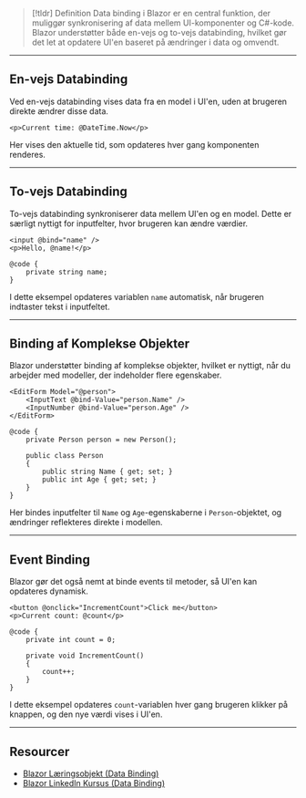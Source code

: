 
> [!tldr] Definition
> Data binding i Blazor er en central funktion, der muliggør synkronisering af data mellem UI-komponenter og C#-kode. Blazor understøtter både en-vejs og to-vejs databinding, hvilket gør det let at opdatere UI'en baseret på ændringer i data og omvendt.

---

## En-vejs Databinding
Ved en-vejs databinding vises data fra en model i UI'en, uden at brugeren direkte ændrer disse data. 

```razor
<p>Current time: @DateTime.Now</p>
```
Her vises den aktuelle tid, som opdateres hver gang komponenten renderes.

---

## To-vejs Databinding
To-vejs databinding synkroniserer data mellem UI'en og en model. Dette er særligt nyttigt for inputfelter, hvor brugeren kan ændre værdier. 
```razor
<input @bind="name" />
<p>Hello, @name!</p>

@code {
    private string name;
}
```
I dette eksempel opdateres variablen `name` automatisk, når brugeren indtaster tekst i inputfeltet.

---

## Binding af Komplekse Objekter
Blazor understøtter binding af komplekse objekter, hvilket er nyttigt, når du arbejder med modeller, der indeholder flere egenskaber.
```razor
<EditForm Model="@person">
    <InputText @bind-Value="person.Name" />
    <InputNumber @bind-Value="person.Age" />
</EditForm>

@code {
    private Person person = new Person();

    public class Person
    {
        public string Name { get; set; }
        public int Age { get; set; }
    }
}
```
Her bindes inputfelter til `Name` og `Age`-egenskaberne i `Person`-objektet, og ændringer reflekteres direkte i modellen.

---

## Event Binding
Blazor gør det også nemt at binde events til metoder, så UI'en kan opdateres dynamisk.
```razor
<button @onclick="IncrementCount">Click me</button>
<p>Current count: @count</p>

@code {
    private int count = 0;

    private void IncrementCount()
    {
        count++;
    }
}
```
I dette eksempel opdateres `count`-variablen hver gang brugeren klikker på knappen, og den nye værdi vises i UI'en.

---

## Resourcer
- [Blazor Læringsobjekt (Data Binding)](https://scorm.itslearning.com/data/3289/C20150/ims_import_36/scormcontent/index.html#/lessons/bWOeX9C-LFTablQSE9Wm1pOnS-C-1lZb)
- [Blazor LinkedIn Kursus (Data Binding)](https://www.linkedin.com/learning/front-end-web-development-with-dot-net/data-binding-in-blazor-web-apps?autoSkip=true&resume=false&u=57075649)
